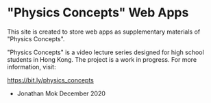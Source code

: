 # "Physics Concepts" Web Apps

This site is created to store web apps as supplementary materials of "Physics Concepts".

"Physics Concepts" is a video lecture series designed for high school students in Hong Kong. The project is a work in progress. For more information, visit:

https://bit.ly/physics_concepts

- Jonathan Mok
  December 2020
